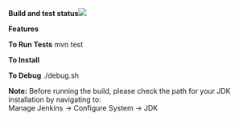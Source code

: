 <b>Build and test status</b><a href='https://travis-ci.org/peterlvilim/EkstaziJenkinsPlugin'><img src='https://secure.travis-ci.org/peterlvilim/EkstaziJenkinsPlugin.png?branch=master'></a>

<b>Features</b>

<b>To Run Tests</b>
mvn test

<b>To Install</b>


<b>To Debug</b>
./debug.sh

<b>Note:</b> Before running the build, please check the path for your JDK installation by navigating to:  
Manage Jenkins -> Configure System -> JDK

